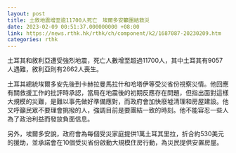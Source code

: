 ```yaml
---
layout: post
title: 土敘地震增至逾11700人死亡　埃爾多安籲團結救災
date: 2023-02-09 00:51:37.000000000 +08:00
link: https://news.rthk.hk/rthk/ch/component/k2/1687087-20230209.htm
categories: rthk
---
```


土耳其和敘利亞遭受強烈地震，死亡人數增至超過11700人，其中土耳其有9057人遇難，敘利亞則有2662人喪生。

土耳其總統埃爾多安先後到卡赫拉曼馬拉什和哈塔伊等受災省份視察災情。他回應有關救援工作的批評時承認，當局在地震後的初期反應存在問題，但指出面對這樣大規模的災難，是難以事先做好準備應對，而政府會加快廢墟清理和房屋建設。他又呼籲民眾不要理會挑撥的人，強調目前是要團結一致的時刻。他不能容忍一些人為了政治利益而發放負面信息。

另外，埃爾多安說，政府會為每個受災家庭提供1萬土耳其里拉，折合約530美元的援助，並承諾會在10個受災省份啟動大規模住房行動，為災民提供安置房屋。
